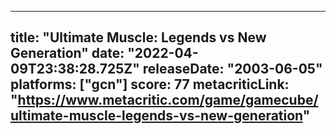 
---
title: "Ultimate Muscle: Legends vs New Generation"
date: "2022-04-09T23:38:28.725Z"
releaseDate: "2003-06-05"
platforms: ["gcn"]
score: 77
metacriticLink: "https://www.metacritic.com/game/gamecube/ultimate-muscle-legends-vs-new-generation"
---
